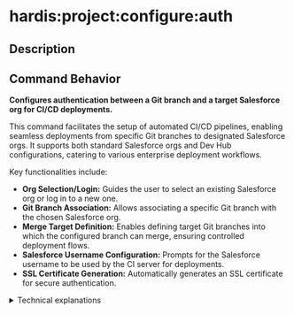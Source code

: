 <!-- This file has been generated with command 'sf hardis:doc:plugin:generate'. Please do not update it manually or it may be overwritten -->
# hardis:project:configure:auth

## Description


## Command Behavior

**Configures authentication between a Git branch and a target Salesforce org for CI/CD deployments.**

This command facilitates the setup of automated CI/CD pipelines, enabling seamless deployments from specific Git branches to designated Salesforce orgs. It supports both standard Salesforce orgs and Dev Hub configurations, catering to various enterprise deployment workflows.

Key functionalities include:

- **Org Selection/Login:** Guides the user to select an existing Salesforce org or log in to a new one.
- **Git Branch Association:** Allows associating a specific Git branch with the chosen Salesforce org.
- **Merge Target Definition:** Enables defining target Git branches into which the configured branch can merge, ensuring controlled deployment flows.
- **Salesforce Username Configuration:** Prompts for the Salesforce username to be used by the CI server for deployments.
- **SSL Certificate Generation:** Automatically generates an SSL certificate for secure authentication.

<details markdown="1">
<summary>Technical explanations</summary>

The command's implementation involves several key technical aspects:

- **SF CLI Integration:** Utilizes 
@salesforce/sf-plugins-core
 for command structure and flag parsing.
- **Interactive Prompts:** Employs the 
prompts
 library for interactive user input, guiding the configuration process.
- **Git Integration:** Interacts with Git to retrieve branch information using 
`git().branch(["--list", "-r"])`
.
- **Configuration Management:** Leverages internal utilities (`checkConfig`, `getConfig`, `setConfig`, `setInConfigFile`) to read from and write to project-specific configuration files (e.g., `.sfdx-hardis.<branchName>.yml`).
- **Salesforce CLI Execution:** Executes Salesforce CLI commands programmatically via `execSfdxJson` for org interactions.
- **SSL Certificate Generation:** Calls `generateSSLCertificate` to create necessary SSL certificates for JWT-based authentication.
- **WebSocket Communication:** Uses `WebSocketClient` for potential communication with external tools or processes, such as restarting the command in VS Code.
- **Dependency Check:** Ensures the presence of `openssl` on the system, which is required for SSL certificate generation.


## Parameters

| Name                  |  Type   | Description                                                   |                Default                 | Required | Options |
|:----------------------|:-------:|:--------------------------------------------------------------|:--------------------------------------:|:--------:|:-------:|
| debug<br/>-d          | boolean | Activate debug mode (more logs)                               |                                        |          |         |
| devhub<br/>-b         | boolean | Configure project DevHub                                      |                                        |          |         |
| flags-dir             | option  | undefined                                                     |                                        |          |         |
| json                  | boolean | Format output as json.                                        |                                        |          |         |
| skipauth              | boolean | Skip authentication check when a default username is required |                                        |          |         |
| target-dev-hub<br/>-v | option  | undefined                                                     |                                        |          |         |
| target-org<br/>-o     | option  | undefined                                                     | nicolas.vuillamy@cloudity.com.playnico |          |         |
| websocket             | option  | Websocket host:port for VsCode SFDX Hardis UI integration     |                                        |          |         |

## Examples

```shell
$ sf hardis:project:configure:auth
```


